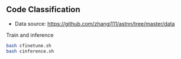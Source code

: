 ## Code Classification
- Data source: https://github.com/zhangj111/astnn/tree/master/data

Train and inference
```bash
bash cfinetune.sh
bash cinference.sh
```
